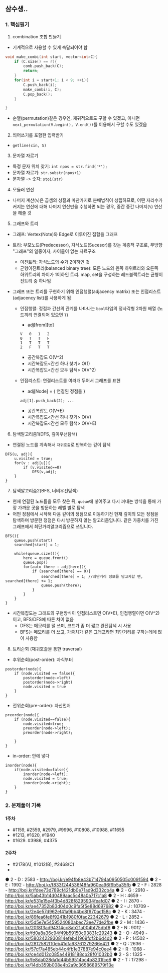 ## 삼수생..

### 1. 핵심필기
1. combination 조합 만들기
- 기계적으로 사용할 수 있게 숙달되어야 함
```c++
void make_combi(int start, vector<int>C){
    if (C.size() == r){
        comb.push_back(C);
        return;
    }
    for(int i = start+1; i < 9; ++i){
        C.push_back(i);
        make_combi(i, C);
        C.pop_back();
    }

}
```
- 순열(permutation)같은 경우엔, 재귀적으로도 구할 수 있겠고, 아니면 `next_permutation(V.begin(), V.end())`를 이용해서 구할 수도 있겠음

2. 띄어쓰기를 포함한 입력받기
- `getline(cin, S)`

3. 문자열 자르기
- 특정 문자 위치 찾기: `int npos = str.find('*');`
- 문자열 자르기: `str.substr(npos+1)`
- 문자열 -> 숫자: `stoi(str)`

4. 모듈러 연산 
- 나머지 계산(`%`)은 곱셈의 성질과 마찬가지로 분배법칙이 성립하므로, 어떤 자리수가 커지는 연산에 대해 나머지 연산만을 수행하면 되는 경우, 중간 중간 나머지(`%`) 연산을 해줄 것

5. 그래프와 트리
- 그래프: Vertex(Note)와 Edge로 이루어진 집합을 그래프
- 트리: 부모노드(Predecessor), 자식노드(Sucesor)를 갖는 계층적 구조로, 무방향 "그래프"의 일종이자, 사이클이 없는 자료구조
    - 이진트리: 자식노드의 수가 2이하인 것
    - 균형이진트리(balanced binary tree): 모든 노드의 왼쪽 하위트리와 오른쪽 하위트리의 차이가 1이하인 트리. map, set을 구성하는 레드블랙트리는 균형이진트리 중 하나임

- 그래프 또는 트리를 구현하기 위해 인접행렬(adjacency matrix) 또는 인접리스트(adjacency list)를 사용하게 됨
    - 인접행렬: 정점과 간선의 관계를 나타나는 `bool`타입의 정사각형 2차원 배열 (노드끼리 연결되어 있으면 `T`)
        - adj[from][to]
        ```
        V   0   1   2   
        0   T   T   F   
        1   T   T   T   
        2   F   T   T   
        ```
        - 공간복잡도 O(V^2) 
        - 시간복잡도<간선 하나 찾기> O(1)
        - 시간복잡도<간선 모두 탐색> O(V^2)

    - 인접리스트: 연결리스트를 여러개 두어서 그래프를 표현
        - adj[Node] = { 연결된 정점들 }
        ```
        adj[1].push_back(2); ...
        ```
        - 공간복잡도 O(V+E) 
        - 시간복잡도<간선 하나 찾기> O(V)
        - 시간복잡도<간선 모두 탐색> O(V+E)

6. 탐색알고리즘1(DFS, 깊이우선탐색)
- 연결된 노드를 계속해서 `재귀호출`로 반복하는 깊이 탐색
```
DFS(u, adj){
    u.visited = true;
    for(v : adj[u]){
        if (v.visited==0)
            DFS(v,adj);
    }
}
```

7. 탐색알고리즘2(BFS, 너비우선탐색)
- 현재 연결된 노드들을 모두 찾은 뒤, `queue`에 넣어주고 다시 꺼내는 방식을 통해 가장 가까운 곳을 방문하는 레벨 별로 탐색
- 어떤 정점에서 시작해 다음 깊이의 정점으로 이동하기전 현재 깊이의 모든 정점을 탐색하며 방문한 정점은 다시 방문하지 않는 알고리즘입니다. 같은 가중치를 가진 그래프에서 최단거리알고리즘으로 쓰입니다.
```
BFS(){
    queue.push(start)
    searched[start] = 1;

    while(queue.size()){
        here = queue.front()
        queue.pop()
        for(auto there : adj[here]){
            if (searched[there] == 0){
                searched[there] = 1; //최단거리 정보를 담고자할 땐, searched[there] += 1; 
                queue.push(there);
            }
        }
    }
}
```
- 시간복잡도는 그래프의 구현방식이 인접리스트면 O(V+E), 인접행렬이면 O(V^2)이고, BFS/DFS에 따른 차이 없음
    - DFS는 메모리를 덜 쓰며, 코드가 좀 더 짧고 완전탐색 시 사용
    - BFS는 메모리를 더 쓰고, 가중치가 같은 그래프라면 최단거리를 구하는데에 많이 사용함


8. 트리순회 (재귀호출을 통한 traversal)
- 후위순회(post-order): 자식부터
```
postorder(node){
    if (node.visited == false){
        postorder(node->left)
        postorder(node->right)
        node.visited = true
    }
}
```
- 전위순회(pre-order): 자신먼저
```
preorder(node){
    if (node.visited==false){
        node.visited=true;
        preorder(node->left);
        preorder(node->right);

    }
}
```
- in-order: 안에 넣다
```
inorder(node){
    if(node.visited==false){
        inorder(node->left);
        node.visited = true;
        inorder(node->right);
    }
}
```





### 2. 문제풀이 기록 
#### 1주차
- #1159, #2559, #2979, #9996, #10808, #10988, #11655
- #1213, #1620, #1940
- #1629. #3986, #4375

#### 2주차
- #2178(A), #1012(B), #2468(C)
- 

● 2 - D : 2583 - http://boj.kr/e94fb8e43b714794a0950505c0091594
● 2 - E : 1992 - http://boj.kr/f833f244536f48fa960ea96f9b5a35fb
● 2 - F : 2828 - http://boj.kr/fdee73d789cf421db0e71ad9d332cb4a
● 2 - G : 2910 - http://boj.kr/5ab43b14d0489aac5c48a0a717c1a8
● 2 - H : 4659 - http://boj.kr/e531e15e4f3b4d828f8295934feafd07
● 2 - I : 2870 - http://boj.kr/ae47352b83d04d0c9fa5f5e88d697682
● 2 - J : 10709 - http://boj.kr/2e4e57d962ef41a9bb4bc8f670ac158c
● 2 - K : 3474 - http://boj.kr/89fea6fe8f9241b1980f0fac22342679
● 2 - L : 2852 - http://boj.kr/5d5e7e5459524080abec73ee77de2fbe
● 2 - M : 1436 - http://boj.kr/20f8f3ad94314cc8ab21a004bf75dbf6
● 2 - N : 9012 - http://boj.kr/fd0a8a36c94f49b59150c93831c29243
● 2 - O : 4949 -http://boj.kr/5802422930814efeb41969fdf2b6d4d2
● 2 - P : 14502 - http://boj.kr/2812582f10eb41dfa63761279266e42f
● 2 - Q : 2636 - http://boj.kr/57cf7a485eb44c4fb1e37887e94c0ee4
● 2 - R : 1068 - http://boj.kr/ce4d012c085a44918188cb28f01032b0
● 2 - S : 1325 - http://boj.kr/fe8da028da1d44b59514bc4b8231fce8
● 2 - T : 17298 - http://boj.kr/14db359b008e4b2a9c3658689579f13e
